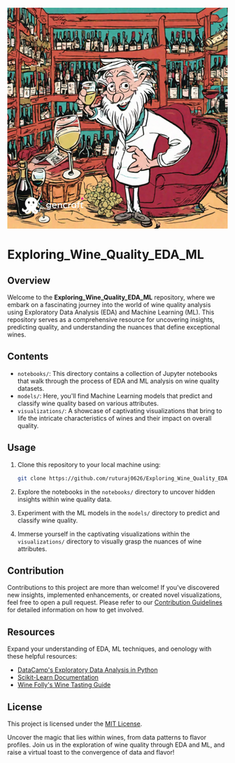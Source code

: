 ![Wine Quality](Wine_Quality.png)

# Exploring_Wine_Quality_EDA_ML

## Overview

Welcome to the **Exploring_Wine_Quality_EDA_ML** repository, where we embark on a fascinating journey into the world of wine quality analysis using Exploratory Data Analysis (EDA) and Machine Learning (ML). This repository serves as a comprehensive resource for uncovering insights, predicting quality, and understanding the nuances that define exceptional wines.

## Contents

- `notebooks/`: This directory contains a collection of Jupyter notebooks that walk through the process of EDA and ML analysis on wine quality datasets.
- `models/`: Here, you'll find Machine Learning models that predict and classify wine quality based on various attributes.
- `visualizations/`: A showcase of captivating visualizations that bring to life the intricate characteristics of wines and their impact on overall quality.

## Usage

1. Clone this repository to your local machine using:
   ```bash
   git clone https://github.com/ruturaj0626/Exploring_Wine_Quality_EDA_ML.git
   ```

2. Explore the notebooks in the `notebooks/` directory to uncover hidden insights within wine quality data.

3. Experiment with the ML models in the `models/` directory to predict and classify wine quality.

4. Immerse yourself in the captivating visualizations within the `visualizations/` directory to visually grasp the nuances of wine attributes.

## Contribution

Contributions to this project are more than welcome! If you've discovered new insights, implemented enhancements, or created novel visualizations, feel free to open a pull request. Please refer to our [Contribution Guidelines](CONTRIBUTING.md) for detailed information on how to get involved.

## Resources

Expand your understanding of EDA, ML techniques, and oenology with these helpful resources:

- [DataCamp's Exploratory Data Analysis in Python](https://www.datacamp.com/courses/exploratory-data-analysis-in-python)
- [Scikit-Learn Documentation](https://scikit-learn.org/stable/documentation.html)
- [Wine Folly's Wine Tasting Guide](https://winefolly.com/tips/wine-tasting-guide-tasting-wine/)

## License

This project is licensed under the [MIT License](LICENSE).


Uncover the magic that lies within wines, from data patterns to flavor profiles. Join us in the exploration of wine quality through EDA and ML, and raise a virtual toast to the convergence of data and flavor!

